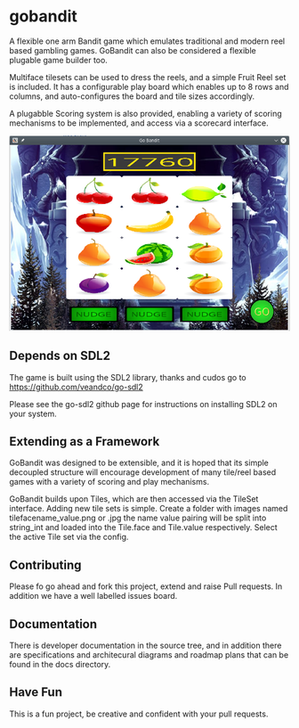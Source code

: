 # gobandit

A flexible one arm Bandit game which emulates traditional and modern reel
based gambling games. GoBandit can also be considered a flexible plugable game builder too.



Multiface tilesets can be used to dress the reels, and a simple Fruit Reel set is included.
It has a configurable play board which enables up to 8 rows and columns, and auto-configures the board and tile sizes accordingly.

A plugabble Scoring system is also provided, enabling a variety of scoring mechanisms to be implemented, and access via a scorecard interface.

![Go Bandit game screenshot](./docs/screenshot1.png "Screenshot version 0.75")

## Depends on SDL2

The game is built using the SDL2 library, thanks and cudos go to 
https://github.com/veandco/go-sdl2

Please see the go-sdl2 github page for instructions on installing SDL2 on your system.


## Extending as a Framework
GoBandit was designed to be extensible, and it is hoped that its simple decoupled structure will encourage development of many tile/reel based games with a variety of scoring and play mechanisms.

GoBandit builds upon Tiles, which are then accessed via the TileSet interface. Adding new tile sets is simple.  Create a folder with images named tilefacename_value.png or .jpg
the name value pairing will be split into string_int and loaded into the Tile.face and Tile.value respectively. Select the active Tile set via the config.

## Contributing

Please fo go ahead and fork this project, extend and raise Pull requests.
In addition we have a well labelled issues board.

## Documentation

There is developer documentation in the source tree, and in addition there are specifications and architecural diagrams and roadmap plans that can be found in the docs directory.

## Have Fun
This is a fun project, be creative and confident with your pull requests.